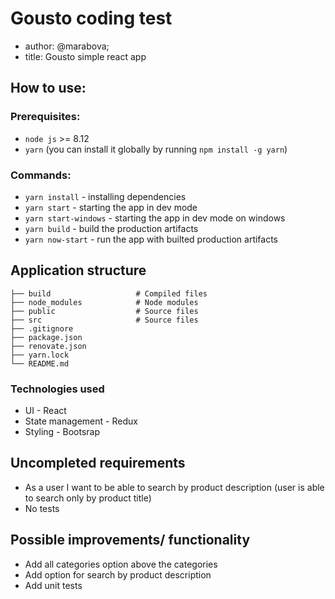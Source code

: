 # Gousto coding test

- author: @marabova;
- title: Gousto simple react app

## How to use:

### Prerequisites:

- `node js` >= 8.12
- `yarn` (you can install it globally by running `npm install -g yarn`)

### Commands:

- `yarn install` - installing dependencies
- `yarn start` - starting the app in dev mode
- `yarn start-windows` - starting the app in dev mode on windows
- `yarn build` - build the production artifacts
- `yarn now-start` - run the app with builted production artifacts

## Application structure

    ├── build                   # Compiled files 
    ├── node_modules            # Node modules 
    ├── public                  # Source files 
    ├── src                     # Source files 
    ├── .gitignore
    ├── package.json
    ├── renovate.json
    ├── yarn.lock
    └── README.md

### Technologies used

- UI - React
- State management - Redux
- Styling - Bootsrap

## Uncompleted requirements

- As a user I want to be able to search by product description (user is able to search only by product title)
- No tests

## Possible improvements/ functionality

- Add all categories option above the categories
- Add option for search by product description
- Add unit tests
